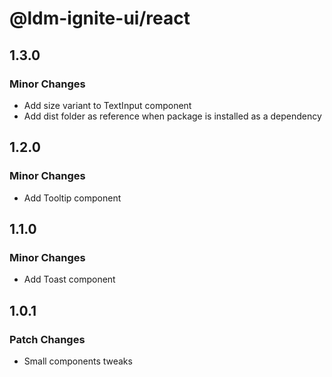 # @ldm-ignite-ui/react

## 1.3.0

### Minor Changes

- Add size variant to TextInput component
- Add dist folder as reference when package is installed as a dependency

## 1.2.0

### Minor Changes

- Add Tooltip component

## 1.1.0

### Minor Changes

- Add Toast component

## 1.0.1

### Patch Changes

- Small components tweaks
